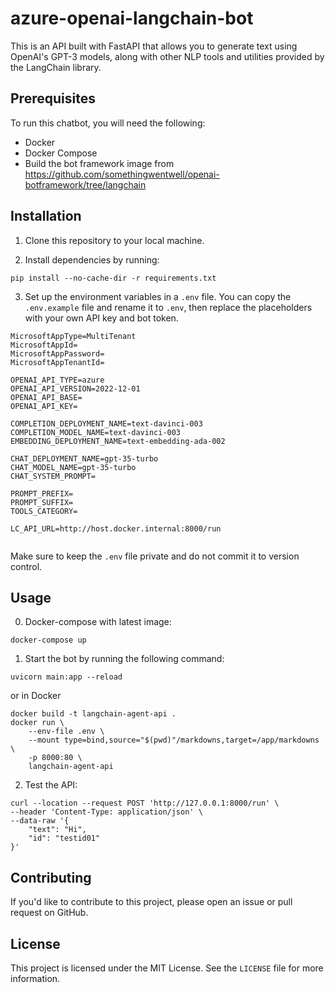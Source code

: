 # azure-openai-langchain-bot

This is an API built with FastAPI that allows you to generate text using OpenAI's GPT-3 models, along with other NLP tools and utilities provided by the LangChain library.

## Prerequisites

To run this chatbot, you will need the following:

- Docker
- Docker Compose
- Build the bot framework image from https://github.com/somethingwentwell/openai-botframework/tree/langchain

## Installation

1. Clone this repository to your local machine.

2. Install dependencies by running:
```
pip install --no-cache-dir -r requirements.txt
```

3. Set up the environment variables in a `.env` file. You can copy the `.env.example` file and rename it to `.env`, then replace the placeholders with your own API key and bot token.

```
MicrosoftAppType=MultiTenant
MicrosoftAppId=
MicrosoftAppPassword=
MicrosoftAppTenantId=

OPENAI_API_TYPE=azure
OPENAI_API_VERSION=2022-12-01
OPENAI_API_BASE=
OPENAI_API_KEY=

COMPLETION_DEPLOYMENT_NAME=text-davinci-003
COMPLETION_MODEL_NAME=text-davinci-003
EMBEDDING_DEPLOYMENT_NAME=text-embedding-ada-002

CHAT_DEPLOYMENT_NAME=gpt-35-turbo
CHAT_MODEL_NAME=gpt-35-turbo
CHAT_SYSTEM_PROMPT=

PROMPT_PREFIX=
PROMPT_SUFFIX=
TOOLS_CATEGORY=

LC_API_URL=http://host.docker.internal:8000/run


```

Make sure to keep the `.env` file private and do not commit it to version control.

## Usage

0. Docker-compose with latest image:
```
docker-compose up
```

1. Start the bot by running the following command:
```
uvicorn main:app --reload
```
or in Docker
```
docker build -t langchain-agent-api .
docker run \
    --env-file .env \
    --mount type=bind,source="$(pwd)"/markdowns,target=/app/markdowns \
    -p 8000:80 \
    langchain-agent-api
```

2. Test the API:
```
curl --location --request POST 'http://127.0.0.1:8000/run' \
--header 'Content-Type: application/json' \
--data-raw '{
    "text": "Hi",
    "id": "testid01"
}'
```

## Contributing

If you'd like to contribute to this project, please open an issue or pull request on GitHub.

## License

This project is licensed under the MIT License. See the `LICENSE` file for more information.